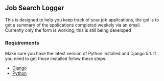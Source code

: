 ## Job Search Logger

This is designed to help you keep track of your job applications, the gol is to get a summary of the applications completed weekely via an email. Currently only the form is working, this is still being developed

### Requirements
Make sure you have the latest version of Python installed and Django 5.1. If you need to get those installed follow these steps:
- [Django](https://docs.djangoproject.com/en/5.1/howto/windows/)
- [Python](https://www.pythoncentral.io/how-to-update-python/)
